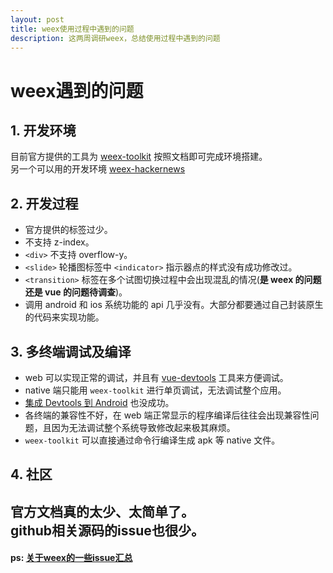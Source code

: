 ```yaml
---
layout: post
title: weex使用过程中遇到的问题
description: 这两周调研weex，总结使用过程中遇到的问题
---
```

# weex遇到的问题
## 1. 开发环境
目前官方提供的工具为 [weex-toolkit](https://github.com/weexteam/weex-toolkit) 按照文档即可完成环境搭建。     
另一个可以用的开发环境 [weex-hackernews](https://github.com/weexteam/weex-hackernews)
## 2. 开发过程
- 官方提供的标签过少。
- 不支持 z-index。
- `<div>` 不支持 overflow-y。
- `<slide>` 轮播图标签中 `<indicator>` 指示器点的样式没有成功修改过。
- `<transition>` 标签在多个试图切换过程中会出现混乱的情况(**是 weex 的问题还是 vue 的问题待调查**)。
- 调用 android 和 ios 系统功能的 api 几乎没有。大部分都要通过自己封装原生的代码来实现功能。
## 3. 多终端调试及编译
- web 可以实现正常的调试，并且有 [vue-devtools](https://github.com/vuejs/vue-devtools) 工具来方便调试。
- native 端只能用 `weex-toolkit` 进行单页调试，无法调试整个应用。
- [集成 Devtools 到 Android](https://weex.incubator.apache.org/cn/references/advanced/integrate-devtool-to-android.html) 也没成功。
- 各终端的兼容性不好，在 web 端正常显示的程序编译后往往会出现兼容性问题，且因为无法调试整个系统导致修改起来极其麻烦。
- `weex-toolkit` 可以直接通过命令行编译生成 apk 等 native 文件。
## 4. 社区
官方文档真的太少、太简单了。  
github相关源码的issue也很少。
---
#### ps: [关于weex的一些issue汇总](https://github.com/alibaba/weex/issues/1494)
